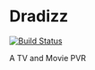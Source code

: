 # Dradizz 

[![Build Status](https://travis-ci.org/hastybox/dradizz.svg?branch=master)](https://travis-ci.org/hastybox/dradizz)

A TV and Movie PVR